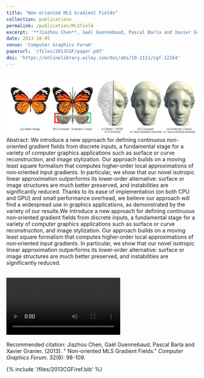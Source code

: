 ```yaml
---
title: "Non-oriented MLS Gradient Fields"
collection: publications
permalink: /publication/MLSfield
excerpt: '**Jiazhou Chen**, Gaël Guennebaud, Pascal Barla and Xavier Granier'
date: 2013-10-05
venue: 'Computer Graphics Forum'
paperurl: '/files/2013CGF/paper.pdf'
doi: 'https://onlinelibrary.wiley.com/doi/abs/10.1111/cgf.12164'
---
```

<br/><img src='/files/2013CGF/teaser.png' alt=""><br>
Abstract: We introduce a new approach for defining continuous non-oriented gradient fields from discrete inputs, a fundamental stage for a variety of computer graphics applications such as surface or curve reconstruction, and image stylization. Our approach builds on a moving least square formalism that computes higher‐order local approximations of non‐oriented input gradients. In particular, we show that our novel isotropic linear approximation outperforms its lower‐order alternative: surface or image structures are much better preserved, and instabilities are significantly reduced. Thanks to its ease of implementation (on both CPU and GPU) and small performance overhead, we believe our approach will find a widespread use in graphics applications, as demonstrated by the variety of our results.We introduce a new approach for defining continuous non‐oriented gradient fields from discrete inputs, a fundamental stage for a variety of computer graphics applications such as surface or curve reconstruction, and image stylization. Our approach builds on a moving least square formalism that computes higher‐order local approximations of non‐oriented input gradients. In particular, we show that our novel isotropic linear approximation outperforms its lower‐order alternative: surface or image structures are much better preserved, and instabilities are significantly reduced.

<br/><video src='/files/2013CGF/video.mp4' alt=""></video><br>

Recommended citation: Jiazhou Chen, Gaël Guennebaud, Pascal Barla and Xavier Granier. (2013). &quot; Non-oriented MLS Gradient Fields.&quot; <i>Computer Graphics Forum</i>. 32(8): 98-109.

{% include '/files/2013CGF/ref.bib' %}
